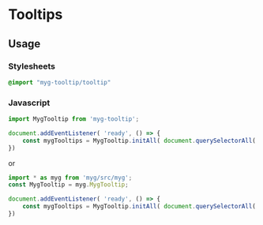 # Tooltips

## Usage

### Stylesheets

```sass
@import "myg-tooltip/tooltip"
```

### Javascript

```js
import MygTooltip from 'myg-tooltip';

document.addEventListener( 'ready', () => {
    const mygTooltips = MygTooltip.initAll( document.querySelectorAll('[data-myg-tooltip]'), {} );
})
```

or

```js
import * as myg from 'myg/src/myg';
const MygTooltip = myg.MygTooltip;

document.addEventListener( 'ready', () => {
    const mygTooltips = MygTooltip.initAll( document.querySelectorAll('[data-myg-tooltip]'), {} );
})
```
